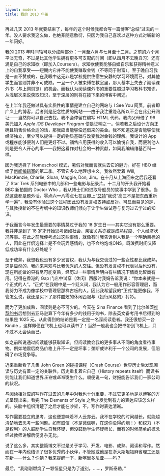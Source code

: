 ```yaml
---
layout: modern
title: 我的 2013 年鉴
---
```


再过几天 2013 年就要结束了，每年的这个时候我都会写一篇博客“总结”过去的一年。没人要求我这么做，也绝非随意敷衍，只因为我自己喜欢以这种方式对崭新的一年问好。

我的 2013 年时间轴可以分成两部分：一月至六月与七月至十二月。之前的六个月平淡无奇，不过是比其他学生拥有更多可支配的时间（即从四月不去晚自习）还有满足自己的求知欲（即加入Coursera）。求知欲使我能够自娱自乐和获得精神意义上的自我享受——短期内它并不能使我赚取金钱（不等同于财富）。至于晚自习我是一直不赞成的，在我眼中这无非是学校提供住宿生安静的学习环境而已，对其他学生而言则并非不可或缺。一旦一个人被束缚在教室里，那人基本上失去了阅读课外书（与上网浏览）的机会。而我认为阅读课外书的重要性超过学习教科书知识，从浅层次来说获取知识，至于深层的则将在接下来的博客中阐述。

在上半年我还做过具有实质性的事情是建立自己的网站与 I See You 网页。前者即广义上的博客，后者则是纪念性质的网站——由于我注重隐私所以不会在此公开网址——当然你可以自己去找。我不会停留在编写 HTML 代码，我向父母借了 99 美元加入 *Apple iOS Developer Program* 便是证明之一。倘若我之后设计方向正确且销售价格合适的话，那我应当能够偿还借来的美金。我不知道这是否能够使我经济独立，至少可以提供一定的物质基础与改变我对金钱的理解。我设计的 App 或程序能够便利人们是更好不过。销售应用获得的收入可以愉悦自我，而便利他人则是更令人开心的事——我把这看作对社会的一种贡献，如同我编辑维基百科一样。

因为我选择了 Homeschool 模式，暑假对我而言就失去它的魅力。好在 HBO 继续了[新闻编辑室](http://en.wikipedia.org/wiki/The_Newsroom_%28U.S._TV_series%29)的第二季。不管它多么地理想主义，我依然爱着 Will, MacKenzie, Charlie, Sloan, Maggie, Don, Jim。在十月从上海回来之后我还看了 Star Trek 系列电影中的几部和一些电影与纪录片。十二月的开头我开始看 BBC 新拍摄的 Doctor Who ，我从博士们和进取号船员的故事中学到了很多。当然这些都是题外话。<s>零点六一八</s>零点七在豆瓣上“[艾特](http://www.douban.com/note/308035187/)”我说“高三不是把东西重新学一遍”，我没有体验过这个过程因此没有发言权支持或反对。可显而易见的是，与其教授新的不在考纲中的知识教师们倾向于让学生做试卷与复习过去学过的知识。

于我而言今年发生最重要的事情莫过于我的 18 岁生日——其实它没有那么重要。我并非是到了 18 岁才开始思考诸如社会、亲密关系亦或是成熟程度、个人经济状况等事。在此之前我便考虑过这些事情，就像有时我告诉别人我是一个明确目标的人，因此在伴侣选择上是不会玩弄感情的，也不会约炮或ONS，既浪费时间又降低成功率有什么好处呢？

至于成熟，我想我也没有多少发言权，我认为与我交谈过的一些女性都比我成熟，这是显然的，我向来喜欢与比我优秀的人交往。但没有发言权不代表以后也没有，现在所能做的只有尽可能变熟，经历过一些事情后明白有些情况下情商比智商有用。记得在香港的 Gap 门店中试穿（休闲）西服时我妈告诉我说：“你本来就是一个正式的人”。“正式”在我眼中是一个贬义词，我认为它一般用作形容管理层，而我努力不成为像学校中管理层那样古板的人。因此我希望我的“正式”能更像我。不管怎么说，我还是买下了那件酷炫的休闲西服与（投行风格的）衬衫。

而为了更加成熟，阅读则是必不可少的。今天在 Sina Finance 看到了比尔盖茨[推荐的书](http://www.thegatesnotes.com/RSS)后想到去亚马逊算下今年有多少的钱用于购书，除去英文备考用书后得到的结果是 1025 元。从此得到的结论是我一定是一名深阅读患者。我还很想买一台 Kindle ，这样即便在飞机上也可以读书了！当然一般我也会把书带到飞机上，只不过不太会读而已。

如之前所说通过阅读能够获取知识。但阅读教会我的更多事从不同的角度看待事物。例如地震后商品价格上升不一定是坏事；垄断或许利于一个公司的发展，但阻碍了市场竞争等。

近来重新看了几集 John Green 的碰撞课程（Crash Course）世界历史后发现阅读与历史有着一定的关联性。历史重复着它自己（History repeats itself）而读书则能让我们知道世界*正在*或*即将*发生什么。顺便说一句，财报能告诉我们一家公司的状况。

与阅读相对应的写作在过去的几年中对我也十分重要，不过它更多地是以博客的方式呈现出来。看完 The Elements of Style 之后才发觉到有力的表达应该怎么样的。头脑中组织清楚了之后才能在吵架，不，写作时表达清晰。

写作需要独立的思考，这也便意味着不人云亦云。我不在学校的时间越长，就能越清楚地去思考一些问题。如有威信（不是微信喔，在这你没得约炮！）和权力（不是权利）的人鼓励学生自我怀疑，但没鼓励学生怀疑师长，而有的时候简单的概念经过教师讲解后便复杂无比。

说了这么多，其实整篇博文不过是关于学习、开发、电影、成熟、阅读和写作。然而在一年内也结识了很多优秀的小伙伴，不管她或他是在浙大斯坦福麻省理工还是在新——什么？你猜？我来提醒一下，新喀里多尼亚——吗？

最后，“我刚刚燃烧了一颗恒星只是为了道别，......，罗斯泰勒，”